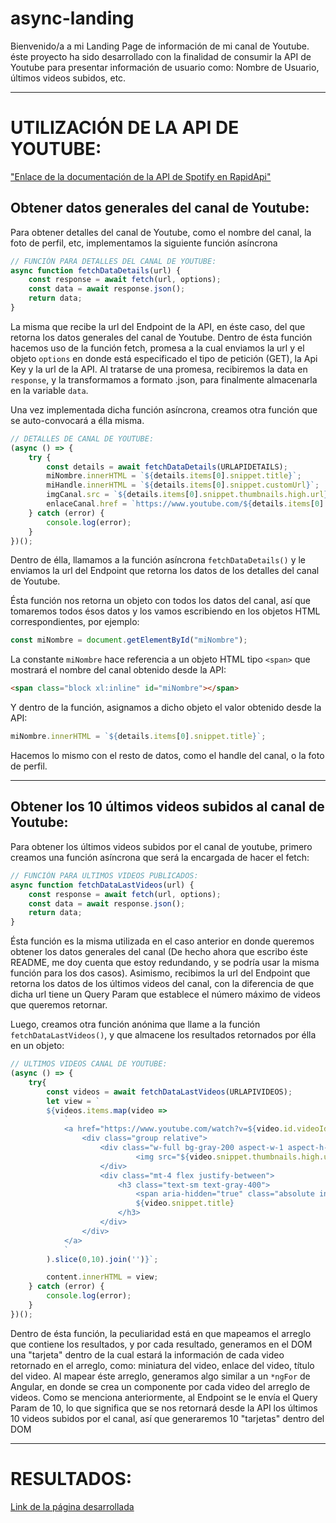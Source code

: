 # async-landing

Bienvenido/a a mi Landing Page de información de mi canal de Youtube. éste proyecto ha sido desarrollado con la finalidad de consumir la API de Youtube para presentar información de usuario como: Nombre de Usuario, últimos videos subidos, etc.

---
# UTILIZACIÓN DE LA API DE YOUTUBE:

["Enlace de la documentación de la API de Spotify en RapidApi"](https://rapidapi.com/ytdlfree/api/youtube-v31)

## Obtener datos generales del canal de Youtube:

Para obtener detalles del canal de Youtube, como el nombre del canal, la foto de perfil, etc, implementamos la siguiente función asíncrona

```js
// FUNCIÓN PARA DETALLES DEL CANAL DE YOUTUBE:
async function fetchDataDetails(url) {
    const response = await fetch(url, options);
    const data = await response.json();
    return data;
}
```

La misma que recibe la url del Endpoint de la API, en éste caso, del que retorna los datos generales del canal de Youtube. Dentro de ésta función hacemos uso de la función fetch, promesa a la cual enviamos la url y el objeto ```options``` en donde está especificado el tipo de petición (GET), la Api Key y la url de la API. Al tratarse de una promesa, recibiremos la data en ```response```, y la transformamos a formato .json, para finalmente almacenarla en la variable ```data```.

Una vez implementada dicha función asíncrona, creamos otra función que se auto-convocará a élla misma. 

```js
// DETALLES DE CANAL DE YOUTUBE:
(async () => {
    try {
        const details = await fetchDataDetails(URLAPIDETAILS);
        miNombre.innerHTML = `${details.items[0].snippet.title}`;
        miHandle.innerHTML = `${details.items[0].snippet.customUrl}`;
        imgCanal.src = `${details.items[0].snippet.thumbnails.high.url}`;
        enlaceCanal.href = `https://www.youtube.com/${details.items[0].snippet.customUrl}`;
    } catch (error) {
        console.log(error);
    }
})();
```

Dentro de élla, llamamos a la función asíncrona ```fetchDataDetails()``` y le enviamos la url del Endpoint que retorna los datos de los detalles del canal de Youtube. 

Ésta función nos retorna un objeto con todos los datos del canal, así que tomaremos todos ésos datos y los vamos escribiendo en los objetos HTML correspondientes, por ejemplo:

```js
const miNombre = document.getElementById("miNombre"); 
```

La constante ```miNombre``` hace referencia a un objeto HTML tipo ```<span>``` que mostrará el nombre del canal obtenido desde la API:

```html
<span class="block xl:inline" id="miNombre"></span>
```

Y dentro de la función, asignamos a dicho objeto el valor obtenido desde la API:

```js
miNombre.innerHTML = `${details.items[0].snippet.title}`;
```

Hacemos lo mismo con el resto de datos, como el handle del canal, o la foto de perfil.

---

## Obtener los 10 últimos videos subidos al canal de Youtube:

Para obtener los últimos videos subidos por el canal de youtube, primero creamos una función asíncrona que será la encargada de hacer el fetch:

```js
// FUNCIÓN PARA ULTIMOS VIDEOS PUBLICADOS:
async function fetchDataLastVideos(url) {
    const response = await fetch(url, options);
    const data = await response.json();
    return data;
}
```

Ésta función es la misma utilizada en el caso anterior en donde queremos obtener los datos generales del canal (De hecho ahora que escribo éste README, me doy cuenta que estoy redundando, y se podría usar la misma función para los dos casos). Asimismo, recibimos la url del Endpoint que retorna los datos de los últimos videos del canal, con la diferencia de que dicha url tiene un Query Param que establece el número máximo de videos que queremos retornar.

Luego, creamos otra función anónima que llame a la función ```fetchDataLastVideos()```, y que almacene los resultados retornados por élla en un objeto:

```js
// ULTIMOS VIDEOS CANAL DE YOUTUBE:
(async () => {
    try{
        const videos = await fetchDataLastVideos(URLAPIVIDEOS);
        let view = `
        ${videos.items.map(video => 
            `
            <a href="https://www.youtube.com/watch?v=${video.id.videoId}">
                <div class="group relative">
                    <div class="w-full bg-gray-200 aspect-w-1 aspect-h-1 rounded-md overflow-hidden group-hover:opacity-75 lg:aspect-none">
                            <img src="${video.snippet.thumbnails.high.url}" alt="${video.snippet.description}" class="w-full">
                    </div>
                    <div class="mt-4 flex justify-between">
                        <h3 class="text-sm text-gray-400">
                            <span aria-hidden="true" class="absolute inset-0"></span>
                            ${video.snippet.title}
                        </h3>
                    </div>
                </div>
            </a>
            `
        ).slice(0,10).join('')}`;

        content.innerHTML = view;
    } catch (error) {
        console.log(error);
    }
})();
```

Dentro de ésta función, la peculiaridad está en que mapeamos el arreglo que contiene los resultados, y por cada resultado, generamos en el DOM una "tarjeta" dentro de la cual estará la información de cada video retornado en el arreglo, como: miniatura del video, enlace del video, título del video. Al mapear éste arreglo, generamos algo similar a un ```*ngFor``` de Angular, en donde se crea un componente por cada video del arreglo de videos. Como se menciona anteriormente, al Endpoint se le envía el Query Param de 10, lo que significa que se nos retornará desde la API los últimos 10 videos subidos por el canal, así que generaremos 10 "tarjetas" dentro del DOM

---
# RESULTADOS:

[Link de la página desarrollada](https://davidcornejob.github.io/async-landing/)
